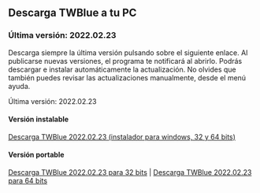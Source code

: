 <!-- 
.. title: Descargas
.. slug: downloads
.. date: 2016-10-03 04:45:39 UTC-05:00
.. tags: 
.. category: 
.. link: 
.. description: 
.. type: text
-->

## Descarga TWBlue a tu PC

### Última versión: 2022.02.23

Descarga siempre la última versión pulsando sobre el siguiente enlace. Al publicarse nuevas versiones, el programa te notificará al abrirlo. Podrás descargar e instalar automáticamente la actualización. No olvides que también puedes revisar las actualizaciones manualmente, desde el menú ayuda.

Última versión: 2022.02.23  

#### Versión instalable

[Descarga TWBlue 2022.02.23 (instalador para windows, 32 y 64 bits)](https://twblue.es/pubs/twblue_setup.exe)

#### Versión portable

[Descarga TWBlue 2022.02.23 para 32 bits](https://twblue.es/pubs/twblue_x86.zip) |
[Descarga TWBlue 2022.02.23 para 64 bits](https://twblue.es/pubs/twblue_x64.zip)